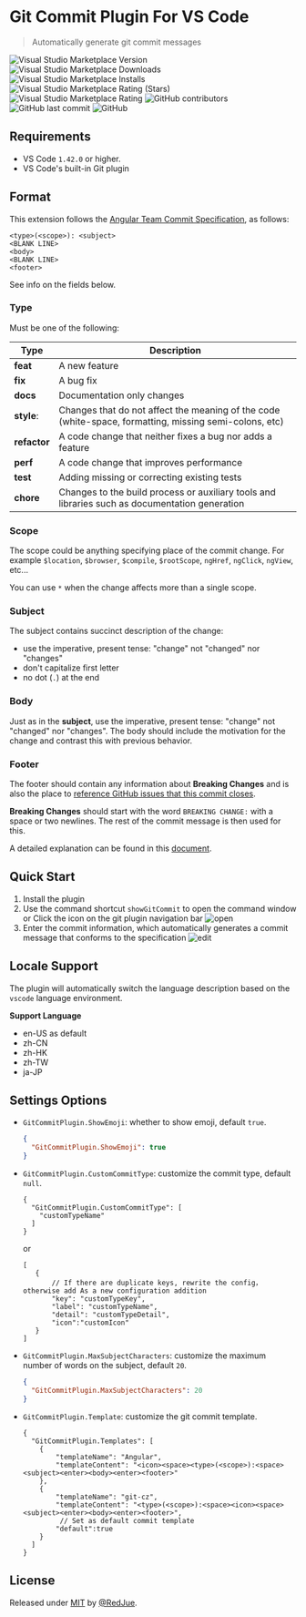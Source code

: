 # Git Commit Plugin For VS Code
> Automatically generate git commit messages

![Visual Studio Marketplace Version](https://img.shields.io/visual-studio-marketplace/v/redjue.git-commit-plugin)
![Visual Studio Marketplace Downloads](https://img.shields.io/visual-studio-marketplace/d/redjue.git-commit-plugin)
![Visual Studio Marketplace Installs](https://img.shields.io/visual-studio-marketplace/i/redjue.git-commit-plugin)
![Visual Studio Marketplace Rating (Stars)](https://img.shields.io/visual-studio-marketplace/stars/redjue.git-commit-plugin)
![Visual Studio Marketplace Rating](https://img.shields.io/visual-studio-marketplace/r/redjue.git-commit-plugin)
![GitHub contributors](https://img.shields.io/github/contributors/RedJue/git-commit-plugin)
![GitHub last commit](https://img.shields.io/github/last-commit/RedJue/git-commit-plugin)
![GitHub](https://img.shields.io/github/license/RedJue/git-commit-plugin?color=green)


## Requirements

- VS Code `1.42.0` or higher.
- VS Code's built-in Git plugin 

## Format

This extension follows the [Angular Team Commit Specification](https://github.com/angular/angular.js/blob/master/DEVELOPERS.md#-git-commit-guidelines), as follows:

```
<type>(<scope>): <subject>
<BLANK LINE>
<body>
<BLANK LINE>
<footer>
```

See info on the fields below.

### Type

Must be one of the following:

Type | Description
---  | ---
**feat** | A new feature
**fix** | A bug fix
**docs** | Documentation only changes
**style**: | Changes that do not affect the meaning of the code (white-space, formatting, missing semi-colons, etc)
**refactor** | A code change that neither fixes a bug nor adds a feature
**perf** | A code change that improves performance
**test** | Adding missing or correcting existing tests
**chore** | Changes to the build process or auxiliary tools and libraries such as documentation generation

### Scope

The scope could be anything specifying place of the commit change. For example `$location`, `$browser`, `$compile`, `$rootScope`, `ngHref`, `ngClick`, `ngView`, etc...

You can use `*` when the change affects more than a single scope.

### Subject

The subject contains succinct description of the change:

-   use the imperative, present tense: "change" not "changed" nor "changes"
-   don't capitalize first letter
-   no dot (`.`) at the end

### Body

Just as in the **subject**, use the imperative, present tense: "change" not "changed" nor "changes". The body should include the motivation for the change and contrast this with previous behavior.

### Footer

The footer should contain any information about **Breaking Changes** and is also the place to [reference GitHub issues that this commit closes](https://help.github.com/articles/closing-issues-via-commit-messages/).

**Breaking Changes** should start with the word `BREAKING CHANGE:` with a space or two newlines. The rest of the commit message is then used for this.

A detailed explanation can be found in this [document](https://docs.google.com/document/d/1QrDFcIiPjSLDn3EL15IJygNPiHORgU1_OOAqWjiDU5Y/edit#).

## Quick Start

1. Install the plugin
1. Use the command shortcut `showGitCommit` to open the command window or Click the icon on the git plugin navigation bar
    ![open](/assets/open.gif)
1. Enter the commit information, which automatically generates a commit message that conforms to the specification
    ![edit](/assets/edit.gif)

## Locale Support
The plugin will automatically switch the language description based on the `vscode` language environment.

**Support Language**
- en-US as default
- zh-CN
- zh-HK
- zh-TW
- ja-JP

## Settings Options

-   `GitCommitPlugin.ShowEmoji`: whether to show emoji, default `true`.
    ```json
    {
      "GitCommitPlugin.ShowEmoji": true
    }
    ```
-   `GitCommitPlugin.CustomCommitType`: customize the commit type, default `null`.
    ```json5
    { 
      "GitCommitPlugin.CustomCommitType": [
        "customTypeName"
      ]
    }
    ```
    or
    ```json5
    [
       {
           // If there are duplicate keys, rewrite the config，otherwise add As a new configuration addition
           "key": "customTypeKey", 
           "label": "customTypeName",
           "detail": "customTypeDetail",
           "icon":"customIcon"
       }
    ]
    ```
-   `GitCommitPlugin.MaxSubjectCharacters`: customize the maximum number of words on the subject, default `20`.
    ```json
    {
      "GitCommitPlugin.MaxSubjectCharacters": 20
    }
    ```
-   `GitCommitPlugin.Template`: customize the git commit template.
    ```json5
    {
      "GitCommitPlugin.Templates": [
        {
            "templateName": "Angular",
            "templateContent": "<icon><space><type>(<scope>):<space><subject><enter><body><enter><footer>"
        },
        {
            "templateName": "git-cz",
            "templateContent": "<type>(<scope>):<space><icon><space><subject><enter><body><enter><footer>",
             // Set as default commit template
            "default":true
        }
      ]
    }
    ```

## License

Released under [MIT](/LICENSE) by [@RedJue](https://github.com/RedJue).
